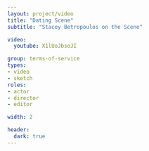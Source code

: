 ```yaml
---
layout: project/video
title: "Dating Scene"
subtitle: "Stacey Betropoulos on the Scene"

video:
  youtube: X1lUoJbsoJI

group: terms-of-service
types:
- video
- sketch
roles:
- actor
- director
- editor

width: 2

header:
  dark: true
---
```

